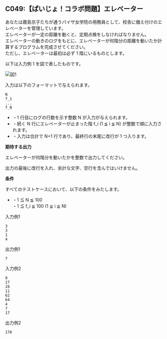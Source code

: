 C049:【ぱいじょ！コラボ問題】エレベーター
-----------------------


あなたは霧島京子たちが通うパイザ女学院の用務員として、校舎に備え付けのエレベーターを管理しています。  
エレベーターが一定の距離を動くと、定期点検をしなければなりません。  
エレベーターの動きのログをもとに、エレベーターが何階分の距離を動いたか計算するプログラムを完成させてください。  
ただし、エレベーターは最初は必ず 1 階にいるものとします。

以下は入力例 1 を図で表したものです。

![図1](/image/c049_img.png)


入力は以下のフォーマットで与えられます。

    N
    f_1
    ...
    f_N

*   ・1 行目にログの行数を示す整数 N が入力が与えられます。
*   ・続く N 行にエレベーターが止まった階 f\_i (1 ≦ i ≦ N) が整数で順に入力されます。
*   ・入力は合計で N+1 行であり、最終行の末尾に改行が 1 つ入ります。

  

**期待する出力**

エレベーターが何階分を動いたかを整数で出力してください。

出力の最後に改行を入れ、余計な文字、空行を含んではいけません。

**条件**

すべてのテストケースにおいて、以下の条件をみたします。

*   ・1 ≦ N ≦ 100  
    ・1 ≦ f\_i ≦ 100 (1 ≦ i ≦ N)

入力例1

    3
    3
    1
    4
    

出力例1

    7
    

入力例2

    8
    17
    28
    11
    62
    64
    4
    7
    17
    

出力例2

    170